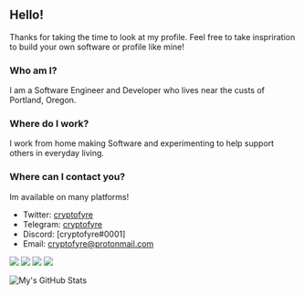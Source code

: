 [1]: https://twitter.com/cryptofyre
[2]: https://t.me/cryptofyre
[3]: https://discord.com/
[4]: mailto:cryptofyre@protonmail.com

## Hello!
Thanks for taking the time to look at my profile. Feel free to take inspriration to build your own software or profile like mine!
### Who am I?
I am a Software Engineer and Developer who lives near the custs of Portland, Oregon.
### Where do I work?
I work from home making Software and experimenting to help support others in everyday living.
### Where can I contact you?
Im available on many platforms!
+ Twitter: [cryptofyre][1]
+ Telegram: [cryptofyre][2]
+ Discord: [cryptofyre#0001]
+ Email: [cryptofyre@protonmail.com][4]

![](https://img.shields.io/badge/OS-Arch_Linux-informational?style=flat&logo=Arch-Linux) ![](https://img.shields.io/badge/Kernel-5.10_RC7_tkg_MuQSS-informational?style=flat&logo=Linux) ![](https://img.shields.io/badge/Packages-2038-informational?style=flat&logo=Buffer) ![](https://img.shields.io/badge/Shell-zsh_5.8-informational?style=flat&logo=GNU-Bash)


![My's GitHub Stats](https://github-readme-stats.vercel.app/api?username=iiFir3z&show_icons=true&theme=radical)
